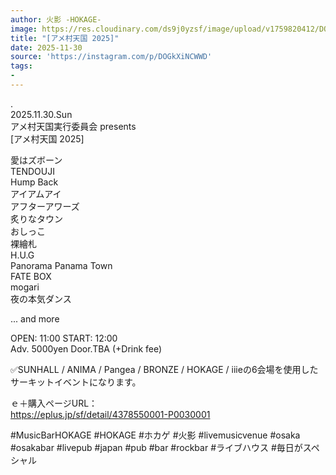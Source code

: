 ```yaml
---
author: 火影 -HOKAGE-
image: https://res.cloudinary.com/ds9j0yzsf/image/upload/v1759820412/DOGkXiNCWWD.jpg
title: "[アメ村天国 2025]"
date: 2025-11-30
source: 'https://instagram.com/p/DOGkXiNCWWD'
tags:
- 
---
```

.<br>
2025.11.30.Sun<br>
アメ村天国実行委員会 presents<br>
[アメ村天国 2025]

愛はズボーン<br>
TENDOUJI<br>
Hump Back<br>
アイアムアイ<br>
アフターアワーズ<br>
炙りなタウン<br>
おしっこ<br>
裸繪札<br>
H.U.G<br>
Panorama Panama Town<br>
FATE BOX<br>
mogari<br>
夜の本気ダンス

... and more

OPEN: 11:00 START: 12:00<br>
Adv. 5000yen Door.TBA (+Drink fee)

✅SUNHALL / ANIMA / Pangea / BRONZE / HOKAGE / iiieの6会場を使用したサーキットイベントになります。

ｅ＋購入ページURL：<br>
https://eplus.jp/sf/detail/4378550001-P0030001

#MusicBarHOKAGE #HOKAGE #ホカゲ #火影 #livemusicvenue #osaka #osakabar #livepub #japan #pub #bar #rockbar #ライブハウス #毎日がスペシャル